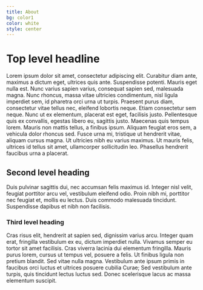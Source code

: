 ```yaml
---
title: About
bg: color1
color: white
style: center
---
```


# Top level headline

Lorem ipsum dolor sit amet, consectetur adipiscing elit. Curabitur diam ante, maximus a dictum eget, ultrices quis ante. Suspendisse potenti. Mauris eget nulla est. Nunc varius sapien varius, consequat sapien sed, malesuada magna. Nunc rhoncus, massa vitae ultricies condimentum, nisl ligula imperdiet sem, id pharetra orci urna ut turpis. Praesent purus diam, consectetur vitae tellus nec, eleifend lobortis neque. Etiam consectetur sem neque. Nunc ut ex elementum, placerat est eget, facilisis justo. Pellentesque quis ex convallis, egestas libero eu, sagittis justo. Maecenas quis tempus lorem. Mauris non mattis tellus, a finibus ipsum. Aliquam feugiat eros sem, a vehicula dolor rhoncus sed. Fusce urna mi, tristique ut hendrerit vitae, aliquam cursus magna. Ut ultricies nibh eu varius maximus. Ut mauris felis, ultrices id tellus sit amet, ullamcorper sollicitudin leo. Phasellus hendrerit faucibus urna a placerat.

## Second level heading

Duis pulvinar sagittis dui, nec accumsan felis maximus id. Integer nisl velit, feugiat porttitor arcu vel, vestibulum eleifend odio. Proin nibh mi, porttitor nec feugiat et, mollis eu lectus. Duis commodo malesuada tincidunt. Suspendisse dapibus et nibh non facilisis. 

### Third level heading

Cras risus elit, hendrerit at sapien sed, dignissim varius arcu. Integer quam erat, fringilla vestibulum ex eu, dictum imperdiet nulla. Vivamus semper eu tortor sit amet facilisis. Cras viverra lacinia dui elementum fringilla. Mauris purus lorem, cursus ut tempus vel, posuere a felis. Ut finibus ligula non pretium blandit. Sed vitae nulla magna. Vestibulum ante ipsum primis in faucibus orci luctus et ultrices posuere cubilia Curae; Sed vestibulum ante turpis, quis tincidunt lectus luctus sed. Donec scelerisque lacus ac massa elementum suscipit.
